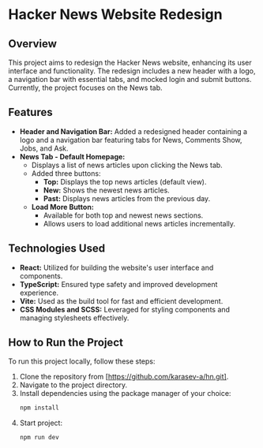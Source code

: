 # Hacker News Website Redesign

## Overview

This project aims to redesign the Hacker News website, enhancing its user interface and functionality. The redesign includes a new header with a logo, a navigation bar with essential tabs, and mocked login and submit buttons. Currently, the project focuses on the News tab.

## Features

- **Header and Navigation Bar:** Added a redesigned header containing a logo and a navigation bar featuring tabs for News, Comments Show, Jobs, and Ask.
- **News Tab - Default Homepage:**
  - Displays a list of news articles upon clicking the News tab.
  - Added three buttons:
    - **Top:** Displays the top news articles (default view).
    - **New:** Shows the newest news articles.
    - **Past:** Displays news articles from the previous day.
  - **Load More Button:**
    - Available for both top and newest news sections.
    - Allows users to load additional news articles incrementally.

## Technologies Used

- **React:** Utilized for building the website's user interface and components.
- **TypeScript:** Ensured type safety and improved development experience.
- **Vite:** Used as the build tool for fast and efficient development.
- **CSS Modules and SCSS:** Leveraged for styling components and managing stylesheets effectively.

## How to Run the Project

To run this project locally, follow these steps:

1. Clone the repository from [https://github.com/karasev-a/hn.git].
2. Navigate to the project directory.
3. Install dependencies using the package manager of your choice:
   ```bash
   npm install
   ```
4. Start project:
   ```bash
   npm run dev
   ```

